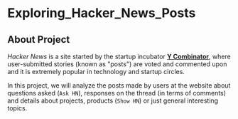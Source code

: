 # Exploring_Hacker_News_Posts

## About Project
*Hacker News* is a site started by the startup incubator **[Y Combinator](https://news.ycombinator.com/)**, where user-submitted stories (known as "posts") are voted and commented upon and it is extremely popular in technology and startup circles.

In this project, we will analyze the posts made by users at the website about questions asked (`Ask HN`), responses on the thread (in terms of comments) and details about projects, products (`Show HN`) or just general interesting topics.

